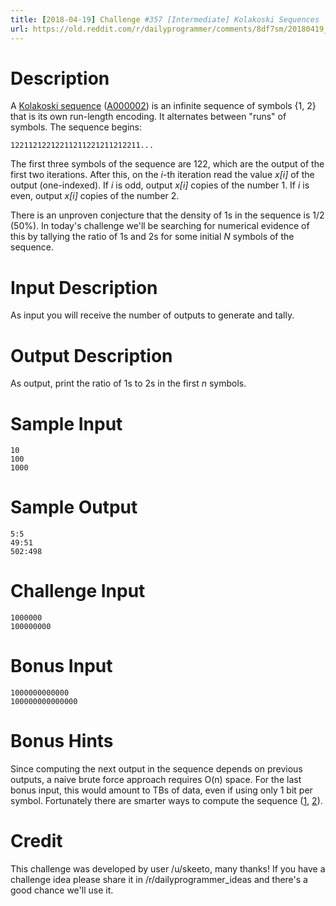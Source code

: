 ```yaml
---
title: [2018-04-19] Challenge #357 [Intermediate] Kolakoski Sequences
url: https://old.reddit.com/r/dailyprogrammer/comments/8df7sm/20180419_challenge_357_intermediate_kolakoski/
---
```




# Description

A [Kolakoski sequence](https://en.wikipedia.org/wiki/Kolakoski_sequence)
([A000002](https://oeis.org/A000002)) is an infinite sequence of symbols
{1, 2} that is its own run-length encoding. It alternates between "runs"
of symbols. The sequence begins:

    12211212212211211221211212211...

The first three symbols of the sequence are 122, which are the output of
the first two iterations. After this, on the *i*-th iteration read the
value *x[i]* of the output (one-indexed). If *i* is odd, output *x[i]*
copies of the number 1. If *i* is even, output *x[i]* copies of the
number 2.

There is an unproven conjecture that the density of 1s in the sequence
is 1/2 (50%). In today's challenge we'll be searching for numerical
evidence of this by tallying the ratio of 1s and 2s for some initial *N*
symbols of the sequence.

# Input Description

As input you will receive the number of outputs to generate and tally.

# Output Description

As output, print the ratio of 1s to 2s in the first *n* symbols.

# Sample Input

    10
    100
    1000

# Sample Output

    5:5
    49:51
    502:498

# Challenge Input

    1000000
    100000000

# Bonus Input

    1000000000000
    100000000000000

# Bonus Hints

Since computing the next output in the sequence depends on previous
outputs, a naive brute force approach requires O(n) space. For the last
bonus input, this would amount to TBs of data, even if using only 1 bit
per symbol. Fortunately there are smarter ways to compute the sequence
([1](http://www.emis.ams.org/journals/JIS/VOL15/Nilsson/nilsson5.pdf),
[2](https://maths-people.anu.edu.au/~brent/pd/Kolakoski-UNSW.pdf)).

# Credit

This challenge was developed by user /u/skeeto, many thanks! If you have a challenge idea please share it in /r/dailyprogrammer_ideas and there's a good chance we'll use it. 